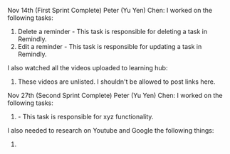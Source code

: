 Nov 14th (First Sprint Complete)
Peter (Yu Yen) Chen:
I worked on the following tasks:
1. Delete a reminder - This task is responsible for deleting a task in Remindly.
2. Edit a reminder - This task is responsible for updating a task in Remindly.

I also watched all the videos uploaded to learning hub:
1. These videos are unlisted. I shouldn't be allowed to post links here.


Nov 27th (Second Sprint Complete)
Peter (Yu Yen) Chen:
I worked on the following tasks:
1. <Insert Some Task Here> - This task is responsible for xyz functionality.

I also needed to research on Youtube and Google the following things:
1. <Insert Video or Link to thing you needed to research>
